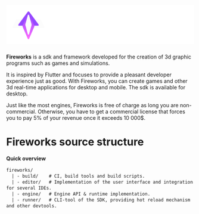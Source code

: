 # ![fireworks_logo](.github/images/fireworks_logo.png)

**Fireworks** is a sdk and framework developed for the creation 
of 3d graphic programs such as games and simulations.

It is inspired by Flutter and focuses to provide a pleasant developer experience just as good.
With Fireworks, you can create games and other 3d real-time applications for desktop and mobile.
The sdk is available for desktop.

Just like the most engines, Fireworks is free of charge as long you are non-commercial. 
Otherwise, you have to get a commercial license that forces you to pay 5% of your revenue once it exceeds 10 000$.
# Fireworks source structure

**Quick overview**
````
fireworks/
  | - build/    # CI, build tools and build scripts.
  | - editor/   # Implementation of the user interface and integration for several IDEs.
  | - engine/   # Engine API & runtime implementation.
  | - runner/   # CLI-tool of the SDK, providing hot reload mechanism and other devtools.
````